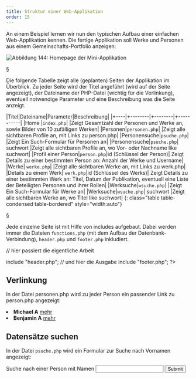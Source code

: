 ```yaml
---
title: Struktur einer Web-Applikation
order: 15
---
```


An einem Beispiel lernen wir nun den typischen Aufbau einer einfachen Web-Applikation
kennen. Die fertige Applikation soll Werke und Personen aus einem
Gemeinschafts-Portfolio anzeigen:

![Abbildung 144: Homepage der Mini-Applikation](/images/dbapp-home.png)

§

Die folgende Tabelle zeigt alle (geplanten) Seiten der Applikation im Überblick. Zu jeder Seite wird der Titel angeführt (wird auf der Seite angezeigt), der Dateiname der PHP-Datei (wichtig für die Verlinkung), eventuell notwendige Parameter und eine Beschreibung was die Seite anzeigt.

|Titel|Dateiname|Parameter|Beschreibung|
|+----|+--------|+--------|+-----------|
|Home |`index.php`|         |Zeigt Gesamtzahl der Personen und Werke an, sowie Bilder von 10 zufälligen Werken| 
|Personen|`personen.php`|   |Zeigt alle sichtbaren Profile an, mit Links zu  person.php|
|Personensuche|`psuche.php`|   |Zeigt Ein Such-Formular für Personen an|
|Personensuche|`psuche.php`| suchwort  |Zeigt alle sichtbaren Profile an, wo Vor- oder Nachname like suchwort|
|Profil einer Person|`person.php`|id (Schlüssel der Person)| Zeigt Details zu einer bestimmten Person an: Anzahl der Werke und Username|
|Werke| `werke.php`|        |Zeigt alle sichtbaren Werke an, mit Links zu werk.php| 
|Details zu einem Werk| `werk.php`|id (Schlüssel des Werks)| Zeigt Details zu einer bestimmten Werk an: Titel, Datum der Publikation, eventuell eine Liste der Beteiligten Personen und ihrer Rollen|
|Werksuche|`wsuche.php`|   |Zeigt Ein Such-Formular für Werke an|
|Werksuche|`wsuche.php`| suchwort  |Zeigt alle sichtbaren Werke an, wo Titel like suchwort|
{: class="table table-condensed table-bordered" style="width:auto"}

§

Jede einzelne Seite ist mit Hilfe von includes aufgebaut. Dabei werden immer die
Dateien `functions.php` (mit dem Aufbau der Datenbank-Verbindung), `header.php` und 
`footer.php` inkludiert.

<php>
<?
  $pagetitle = "Titel der Seite";
  include "functions.php";

  // hier passiert die eigentliche Arbeit
  
  include "header.php";
  // und hier die Ausgabe
  include "footer.php";
?>
</php>

Verlinkung
----------

In der Datei personen.php wird zu jeder Person ein passender Link zu person.php angezeigt:

<htmlcode caption="Links von Personen zur einzelnen Person">
<li>
  <b>Michael A</b>
  <a href="person.php?id=577">mehr</a>
</li>
<li>
  <b>Benjamin A</b>
  <a href="person.php?id=579">mehr</a>
</li>
</htmlcode>



Datensätze suchen
-------------------
In der Datei `psuche.php` wird ein Formular zur Suche nach Vornamen angezeigt:

<htmlcode>
<form action="psuche.php" method="get">
  Suche nach einer Person mit Namen <input name="suchwort"> 
  <input type="submit">
</form>
</htmlcode>

